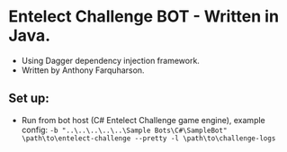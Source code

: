 # Entelect Challenge BOT - Written in Java.

- Using Dagger dependency injection framework.
- Written by Anthony Farquharson.

## Set up:
- Run from bot host (C# Entelect Challenge game engine), example config:
```-b "..\..\..\..\..\Sample Bots\C#\SampleBot" \path\to\entelect-challenge --pretty -l \path\to\challenge-logs```